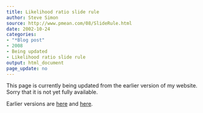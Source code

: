 ```yaml
---
title: Likelihood ratio slide rule
author: Steve Simon
source: http://www.pmean.com/08/SlideRule.html
date: 2002-10-24
categories:
- "*Blog post"
- 2008
- Being updated
- Likelihood ratio slide rule
output: html_document
page_update: no
---
```


This page is currently being updated from the earlier version of my website. Sorry that it is not yet fully available.

<!---More--->


Earlier versions are [here][sim1] and [here][sim2].

[sim1]: http://www.pmean.com/08/SlideRule.html
[sim2]: http://new.pmean.com/slide-rule/
